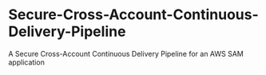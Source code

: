 # Secure-Cross-Account-Continuous-Delivery-Pipeline
A Secure Cross-Account Continuous Delivery Pipeline for an AWS SAM application
